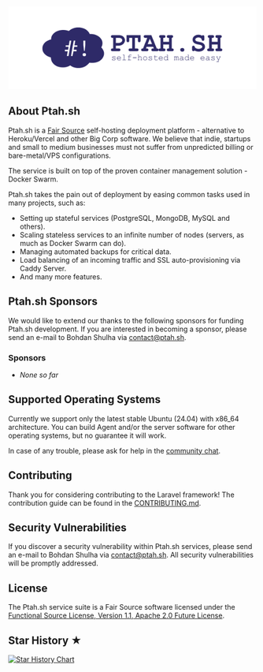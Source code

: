 <p align="center"><a href="https://ptah.sh" target="_blank">
    <img src="https://github.com/ptah-sh/ptah-server/raw/main/.github/assets/logo.png" alt="Ptah.sh Logo">
</a></p>

## About Ptah.sh

Ptah.sh is a [Fair Source](https://fair.io/) self-hosting deployment platform - alternative to Heroku/Vercel and other Big Corp software. We believe that indie, startups and small to medium businesses must not suffer from unpredicted billing or bare-metal/VPS configurations.

The service is built on top of the proven container management solution - Docker Swarm.

Ptah.sh takes the pain out of deployment by easing common tasks used in many projects, such as:

-   Setting up stateful services (PostgreSQL, MongoDB, MySQL and others).
-   Scaling stateless services to an infinite number of nodes (servers, as much as Docker Swarm can do).
-   Managing automated backups for critical data.
-   Load balancing of an incoming traffic and SSL auto-provisioning via Caddy Server.
-   And many more features.

## Ptah.sh Sponsors

We would like to extend our thanks to the following sponsors for funding Ptah.sh development. If you are interested in becoming a sponsor, please send an e-mail to Bohdan Shulha via [contact@ptah.sh](mailto:contact@ptah.sh).

### Sponsors

-   _None so far_

## Supported Operating Systems

Currently we support only the latest stable Ubuntu (24.04) with x86_64 architecture. You can build Agent and/or the server software for other operating systems, but no guarantee it will work.

In case of any trouble, please ask for help in the [community chat](https://r.ptah.sh/chat).

## Contributing

Thank you for considering contributing to the Laravel framework! The contribution guide can be found in the [CONTRIBUTING.md](https://github.com/ptah-sh/ptah-server/blob/main/CONTRIBUTING.md).

## Security Vulnerabilities

If you discover a security vulnerability within Ptah.sh services, please send an e-mail to Bohdan Shulha via [contact@ptah.sh](mailto:contact@ptah.sh). All security vulnerabilities will be promptly addressed.

## License

The Ptah.sh service suite is a Fair Source software licensed under the [Functional Source License, Version 1.1, Apache 2.0 Future License](https://github.com/ptah-sh/ptah-server/blob/main/LICENSE.md).

## Star History ★

[![Star History Chart](https://api.star-history.com/svg?repos=ptah-sh/ptah-server&type=Date)](https://star-history.com/#ptah-sh/ptah-server&Date)

